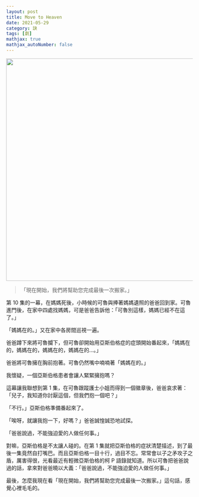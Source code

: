 ```yaml
---
layout: post
title: Move to Heaven
date: 2021-05-29
category: 訣
tags: [劇]
mathjax: true
mathjax_autoNumber: false
---
```


<img src="/blog/assets/images/2021/heaven.jpg" style="width:600px;">

> 「現在開始，我們將幫助您完成最後一次搬家。」

<!--more-->

第 10 集的一幕，在媽媽死後，小時候的可魯與捧著媽媽遺照的爸爸回到家。可魯進門後，在家中四處找媽媽，可是爸爸告訴他：「可魯別這樣，媽媽已經不在這了。」

「媽媽在的。」又在家中各房間巡視一遍。

爸爸蹲下來將可魯攔下，但可魯卻開始用亞斯伯格症的症頭開始番起來，「媽媽在的，媽媽在的，媽媽在的，媽媽在的…。」

爸爸將可魯擁在胸前抱著。可魯仍然嘴中喃喃著「媽媽在的。」

我懷疑，一個亞斯伯格患者會讓人緊緊擁抱嗎？

這幕讓我聯想到第 1 集，在可魯跟蹤護士小姐而得到一個徽章後，爸爸哀求著：「兒子，我知道你討厭這個，但我們抱一個吧？」

「不行。」亞斯伯格準備番起來了。

「唉呀，就讓我抱一下，好嗎？」爸爸誠惶誠恐地試探。

「爸爸說過，不能強迫愛的人做任何事。」

對嘛，亞斯伯格是不太讓人碰的。在第 1 集就把亞斯伯格的症狀清楚描述，到了最後一集竟然自打嘴巴。而且亞斯伯格一目十行，過目不忘。常常會以子之矛攻子之盾，厲害得很，光看最近有輕微亞斯伯格的柯 P 語錄就知道。所以可魯把爸爸說過的話，拿來對爸爸曉以大義：「爸爸說過，不能強迫愛的人做任何事。」

最後，怎麼我現在看「現在開始，我們將幫助您完成最後一次搬家。」這句話，感覺心裡毛毛的。
